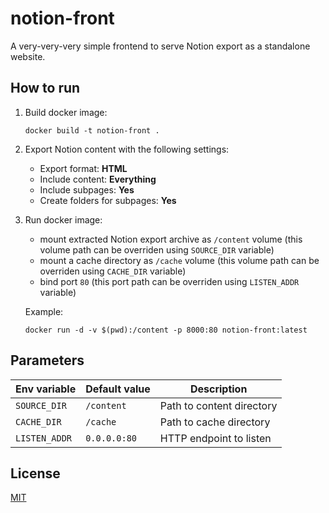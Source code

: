 # notion-front

A very-very-very simple frontend to serve Notion export as a standalone website.

## How to run

1. Build docker image:

   ```shell
   docker build -t notion-front .
   ```

2. Export Notion content with the following settings:

   * Export format: **HTML**
   * Include content: **Everything**
   * Include subpages: **Yes**
   * Create folders for subpages: **Yes**

3. Run docker image:

   * mount extracted Notion export archive as `/content` volume (this volume path can be overriden using `SOURCE_DIR` variable)
   * mount a cache directory as `/cache` volume (this volume path can be overriden using `CACHE_DIR` variable)
   * bind port `80` (this port path can be overriden using `LISTEN_ADDR` variable)

   Example:

   ```shell
   docker run -d -v $(pwd):/content -p 8000:80 notion-front:latest
   ```

## Parameters

| Env variable  | Default value | Description               |
| ------------- | ------------- | ------------------------- |
| `SOURCE_DIR`  | `/content`    | Path to content directory |
| `CACHE_DIR`   | `/cache`      | Path to cache directory   |
| `LISTEN_ADDR` | `0.0.0.0:80`  | HTTP endpoint to listen   |

## License

[MIT](LICENSE)
